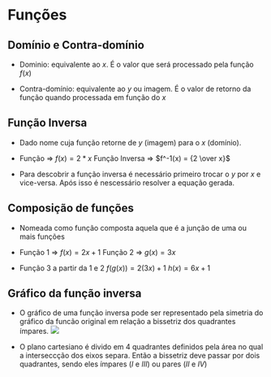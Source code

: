 # Funções

## Domínio e Contra-domínio

- Dominio: equivalente ao $x$. É o valor que será processado pela função $f(x)$

- Contra-domínio: equivalente ao $y$ ou imagem. É o valor de retorno da função quando processada em função do $x$

## Função Inversa

- Dado nome cuja função retorne de $y$ (imagem) para o $x$ (domínio).

- Função => $f(x) = 2 * x$
  Função Inversa => $f^-1(x) = {2 \over x}$

- Para descobrir a função inversa é necessário primeiro trocar o $y$ por $x$ e vice-versa. Após isso é nescessário resolver a equação gerada.

## Composição de funções

- Nomeada como função composta aquela que é a junção de uma ou mais funções

- Função 1 => $f(x) = 2x + 1$
  Função 2 => $g(x) = 3x$

- Função 3 a partir da 1 e 2
  $f(g(x)) = 2(3x) + 1$
  $h(x) = 6x + 1$

## Gráfico da função inversa

- O gráfico de uma função inversa pode ser representado pela simetria do gráfico da funcão original em relação a bissetriz dos quadrantes ímpares.
  <img src="https://i.imgur.com/TzCHpec.png" >

- O plano cartesiano é divido em 4 quadrantes definidos pela área no qual a interseccção dos eixos separa.
  Então a bissetriz deve passar por dois quadrantes, sendo eles ímpares ($I$ e $III$) ou pares ($II$ e $IV$)
